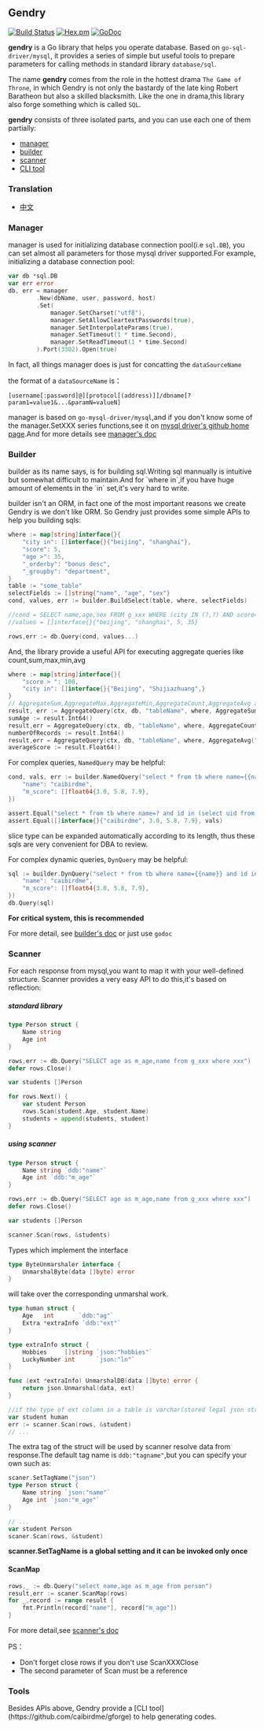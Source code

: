 ## Gendry
[![Build Status](https://www.travis-ci.org/didi/gendry.svg?branch=master)](https://www.travis-ci.org/didi/gendry)
[![Hex.pm](https://img.shields.io/hexpm/l/plug.svg)](https://github.com/didi/gendry/blob/master/LICENSE)
[![GoDoc](https://godoc.org/github.com/didi/gendry?status.svg)](https://godoc.org/github.com/didi/gendry)

**gendry** is a Go library that helps you operate database. Based on `go-sql-driver/mysql`, it provides a series of simple but useful tools to prepare parameters for calling methods in standard library `database/sql`.

The name **gendry** comes from the role in the hottest drama `The Game of Throne`, in which Gendry is not only the bastardy of the late king Robert Baratheon but also a skilled blacksmith. Like the one in drama,this library also forge something which is called `SQL`.

**gendry** consists of three isolated parts, and you can use each one of them partially:

* [manager](#manager)
* [builder](#builder)
* [scanner](#scanner)
* [CLI tool](#tools)

### Translation
* [中文](translation/zhcn/README.md)



<h3 id="manager">Manager</h3>

manager is used for initializing database connection pool(i.e `sql.DB`),
you can set almost all parameters for those mysql driver supported.For example, initializing a database connection pool:

``` go
var db *sql.DB
var err error
db, err = manager
		.New(dbName, user, password, host)
		.Set(
			manager.SetCharset("utf8"),
			manager.SetAllowCleartextPasswords(true),
			manager.SetInterpolateParams(true),
			manager.SetTimeout(1 * time.Second),
			manager.SetReadTimeout(1 * time.Second)
		).Port(3302).Open(true)
```
In fact, all things manager does is just for concatting the `dataSourceName`

the format of a `dataSourceName` is：

```
[username[:password]@][protocol[(address)]]/dbname[?param1=value1&...&paramN=valueN]
```

manager is based on `go-mysql-driver/mysql`,and if you don't know some of the manager.SetXXX series functions,see it on [mysql driver's github home page](https://github.com/go-sql-driver/mysql).And for more details see [manager's doc](manager/README.md)

<h3 id="builder">Builder</h3>
builder as its name says, is for building sql.Writing sql mannually is intuitive but somewhat difficult to maintain.And for `where in`,if you have huge amount of elements in the `in` set,it's very hard to write.

builder isn't an ORM, in fact one of the most important reasons we create Gendry is we don't like ORM. So Gendry just provides some simple APIs to help you building sqls:

```go
where := map[string]interface{}{
	"city in": []interface{}{"beijing", "shanghai"},
	"score": 5,
	"age >": 35,
	"_orderby": "bonus desc",
	"_groupby": "department",
}
table := "some_table"
selectFields := []string{"name", "age", "sex"}
cond, values, err := builder.BuildSelect(table, where, selectFields)

//cond = SELECT name,age,sex FROM g_xxx WHERE (city IN (?,?) AND score=? AND age>?) GROUP BY department ORDER BY bonus DESC
//values = []interface{}{"beijing", "shanghai", 5, 35}

rows,err := db.Query(cond, values...)
```
And, the library provide a useful API for executing aggregate queries like count,sum,max,min,avg

```go
where := map[string]interface{}{
    "score > ": 100,
    "city in": []interface{}{"Beijing", "Shijiazhuang",}
}
// AggregateSum,AggregateMax,AggregateMin,AggregateCount,AggregateAvg are supported
result, err := AggregateQuery(ctx, db, "tableName", where, AggregateSum("age"))
sumAge := result.Int64()
result,err = AggregateQuery(ctx, db, "tableName", where, AggregateCount("*")) 
numberOfRecords := result.Int64()
result,err = AggregateQuery(ctx, db, "tableName", where, AggregateAvg("score"))
averageScore := result.Float64()
```

For complex queries, `NamedQuery` may be helpful:
```go
cond, vals, err := builder.NamedQuery("select * from tb where name={{name}} and id in (select uid from anothertable where score in {{m_score}})", map[string]interface{}{
	"name": "caibirdme",
	"m_score": []float64{3.0, 5.8, 7.9},
})

assert.Equal("select * from tb where name=? and id in (select uid from anothertable where score in (?,?,?))", cond)
assert.Equal([]interface{}{"caibirdme", 3.0, 5.8, 7.9}, vals)
```
slice type can be expanded automatically according to its length, thus these sqls are very convenient for DBA to review.  

For complex dynamic queries, `DynQuery` may be helpful:
```go
sql := builder.DynQuery("select * from tb where name={{name}} and id in (select uid from anothertable where score in {{m_score|safes}}){{ if .ds|safes }}{{ end }}", map[string]interface{}{
	"name": "caibirdme",
	"m_score": []float64{3.0, 5.8, 7.9},
})
db.Query(sql)
```

**For critical system, this is recommended**

For more detail, see [builder's doc](builder/README.md) or just use `godoc`

<h3 id="scanner">Scanner</h3>
For each response from mysql,you want to map it with your well-defined structure.
Scanner provides a very easy API to do this,it's based on reflection:

##### standard library
```go
type Person struct {
	Name string
	Age int
}

rows,err := db.Query("SELECT age as m_age,name from g_xxx where xxx")
defer rows.Close()

var students []Person

for rows.Next() {
	var student Person
	rows.Scan(student.Age, student.Name)
	students = append(students, student)
}
```
##### using scanner
```go
type Person struct {
	Name string `ddb:"name"`
	Age int `ddb:"m_age"`
}

rows,err := db.Query("SELECT age as m_age,name from g_xxx where xxx")
defer rows.Close()

var students []Person

scanner.Scan(rows, &students)
```
Types which implement the interface
```go
type ByteUnmarshaler interface {
	UnmarshalByte(data []byte) error
}
```
will take over the corresponding unmarshal work.

```go
type human struct {
	Age   int       `ddb:"ag"`
	Extra *extraInfo `ddb:"ext"`
}

type extraInfo struct {
	Hobbies     []string `json:"hobbies"`
	LuckyNumber int      `json:"ln"`
}

func (ext *extraInfo) UnmarshalDB(data []byte) error {
	return json.Unmarshal(data, ext)
}

//if the type of ext column in a table is varchar(stored legal json string) or json(mysql5.7)
var student human
err := scanner.Scan(rows, &student)
// ...
```

The extra tag of the struct will be used by scanner resolve data from response.The default tag name is `ddb:"tagname"`,but you can specify your own such as:

``` go
scaner.SetTagName("json")
type Person struct {
	Name string `json:"name"`
	Age int `json:"m_age"`
}

// ...
var student Person
scaner.Scan(rows, &student)
```

**scanner.SetTagName is a global setting and it can be invoked only once**

#### ScanMap
```go
rows,_ := db.Query("select name,age as m_age from person")
result,err := scaner.ScanMap(rows)
for _,record := range result {
	fmt.Println(record["name"], record["m_age"])
}
```
For more detail,see [scanner's doc](scanner/README.md)

PS：

* Don't forget close rows if you don't use ScanXXXClose
* The second parameter of Scan must be a reference

<h3 id="tools">Tools</h3>
Besides APIs above, Gendry provide a [CLI tool](https://github.com/caibirdme/gforge) to help generating codes.





